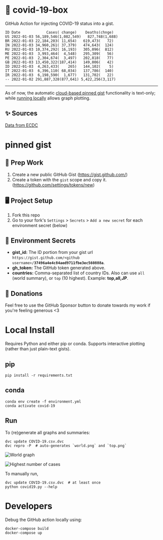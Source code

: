 # 🏥 covid-19-box

GitHub Action for injecting COVID-19 status into a gist.

```
ID Date            Cases( change)    Deaths(chnge)
US 2022-01-03 56,189,546(1,082,549)   827,748(1,688)
BR 2022-01-03 22,184,203( 11,654)   619,473(   72)
IN 2022-01-03 34,960,261( 37,379)   474,643(  124)
RU 2022-01-03 10,374,292( 16,193)   305,096(  812)
ME 2022-01-03  3,993,464(  4,548)   295,309(   56)
PE 2022-01-03  2,304,674(  3,497)   202,818(   77)
GB 2022-01-03 13,450,322(187,414)   149,006(   42)
ID 2022-01-03  4,263,433(    265)   144,102(    5)
IT 2022-01-03  6,396,110( 68,034)   137,786(  140)
IR 2022-01-03  6,198,590(  1,677)   131,702(   22)
-- 2022-01-02 291,887,328(877,641) 5,422,256(3,117)
```

---

As of now, the automatic [cloud-based pinned gist](#pinned-gist) functionality is text-only;
while [running locally](#local-install) allows graph plotting.

## ✨ Sources

[Data from ECDC](https://www.ecdc.europa.eu/en/publications-data/download-todays-data-geographic-distribution-covid-19-cases-worldwide)

# pinned gist

## 🎒 Prep Work
1. Create a new public GitHub Gist (https://gist.github.com/)
1. Create a token with the `gist` scope and copy it. (https://github.com/settings/tokens/new)

## 🖥 Project Setup
1. Fork this repo
1. Go to your fork's `Settings` > `Secrets` > `Add a new secret` for each environment secret (below)

## 🤫 Environment Secrets
- **gist_id:** The ID portion from your gist url `https://gist.github.com/<github username>/`**`37496a4e4c84aed9711fbe3ec560888a`**.
- **gh_token:** The GitHub token generated above.
- **countries:** Comma-separated list of country IDs. Also can use `all` (world summary), or `top` (10 highest). Example: **top,all,JP**.

## 💸 Donations

Feel free to use the GitHub Sponsor button to donate towards my work if you're feeling generous <3

# Local Install

Requires Python and either pip or conda. Supports interactive plotting (rather than just plain-text gists).

## pip

```
pip install -r requirements.txt
```

## conda

```
conda env create -f environment.yml
conda activate covid-19
```

## Run

To (re)generate all graphs and summaries:

```
dvc update COVID-19.csv.dvc
dvc repro -P  # auto-generates `world.png` and `top.png`
```

![World graph](world.png)

![Highest number of cases](top.png)

To manually run,

```
dvc update COVID-19.csv.dvc  # at least once
python covid19.py --help
```

# Developers

Debug the GitHub action locally using:

```
docker-compose build
docker-compose up
```

